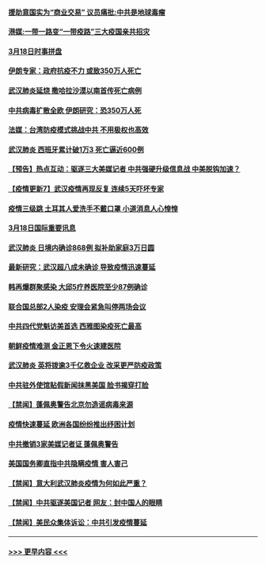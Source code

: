 #### [援助意国实为“商业交易” 议员痛批:中共是地球毒瘤](../pages/prog202/a102802690.md?t=03190602) 
#### [港媒:一带一路变“一带疫路”三大疫国亲共招灾](../pages/prog202/a102802650.md?t=03190602) 
#### [3月18日时事拼盘](../pages/prog202/a102802684.md?t=03190602) 
#### [伊朗专家：政府抗疫不力 或致350万人死亡](../pages/prog202/a102802613.md?t=03190602) 
#### [武汉肺炎延烧 撒哈拉沙漠以南首传死亡病例](../pages/prog202/a102802496.md?t=03190602) 
#### [中共病毒扩散全欧 伊朗研究：恐350万人死](../pages/prog202/a102802501.md?t=03190602) 
#### [法媒：台湾防疫模式挑战中共 不用极权也高效](../pages/prog202/a102802506.md?t=03190602) 
#### [武汉肺炎 西班牙累计破1万3 死亡逼近600例](../pages/prog202/a102802452.md?t=03190602) 
#### [【预告】热点互动：驱逐三大美媒记者 中共强硬升级信息战 中美脱钩加速？](../pages/prog202/a102802466.md?t=03190602) 
#### [【疫情更新7】武汉疫情再现反复 连续5天吓坏专家](../pages/prog202/a102801131.md?t=03190602) 
#### [疫情三级跳 土耳其人爱洗手不戴口罩 小道消息人心惶惶](../pages/prog202/a102802247.md?t=03190602) 
#### [3月18日国际重要讯息](../pages/prog202/a102802220.md?t=03190602) 
#### [武汉肺炎 日境内确诊868例 拟补助家庭3万日圆](../pages/prog202/a102802165.md?t=03190602) 
#### [最新研究：武汉超八成未确诊 导致疫情迅速蔓延](../pages/prog202/a102802178.md?t=03190602) 
#### [韩再爆群聚感染 大邱5疗养医院至少87例确诊](../pages/prog202/a102802065.md?t=03190602) 
#### [联合国总部2人染疫 安理会紧急叫停两场会议](../pages/prog202/a102802101.md?t=03190602) 
#### [中共四代党魁访美首选 西雅图染疫死亡最高](../pages/prog202/a102802001.md?t=03190602) 
#### [朝鲜疫情难测 金正恩下令火速建医院](../pages/prog202/a102802030.md?t=03190602) 
#### [武汉肺炎 英将拨逾3千亿救企业 改采更严防疫政策](../pages/prog202/a102802014.md?t=03190602) 
#### [中共驻外使馆贴假新闻抹黑美国 脸书揭穿打脸](../pages/prog202/a102801817.md?t=03190602) 
#### [【禁闻】蓬佩奥警告北京勿造谣病毒来源](../pages/prog202/a102801905.md?t=03190602) 
#### [疫情快速蔓延 欧洲各国纷纷推出纾困计划](../pages/prog202/a102801885.md?t=03190602) 
#### [中共撤销3家美媒记者证 蓬佩奥警告](../pages/prog202/a102801872.md?t=03190602) 
#### [美国国务卿直指中共隐瞒疫情 害人害己](../pages/prog202/a102801874.md?t=03190602) 
#### [【禁闻】意大利武汉肺炎疫情为何如此严重？](../pages/prog202/a102801822.md?t=03190602) 
#### [【禁闻】中共驱逐美国记者 网友：封中国人的眼睛](../pages/prog202/a102801807.md?t=03190602) 
#### [【禁闻】美民众集体诉讼：中共引发疫情蔓延](../pages/prog202/a102801799.md?t=03190602) 

----
#### [ >>> 更早内容 <<< ](../indexes/prog202-earlier.md)
